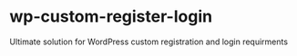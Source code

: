 # wp-custom-register-login
Ultimate solution for WordPress custom registration and login requirments
